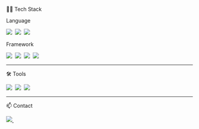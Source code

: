 <!--타이틀 부분-->
<!--
<div align="center">
  <img src="https://github.com/oka1313/oka1313/assets/101691440/92118a53-c5b6-40bc-b130-bf8c398d7b51" />
</div>
-->

<!--내용 부분-->
<p>
  <!--
  <a align="left">
    <img src="https://github-readme-stats.vercel.app/api?username=gclogs&show_icons=true" />
  </a>
  -->
  
  <p align="left">👨‍💻 Tech Stack</p>
  
  <div align="left">
    <p>Language</p>
    <img src="https://img.shields.io/badge/javascript-F7DF1E.svg?style=for-the-badge&logo=javascript&logoColor=20232a" />&nbsp
    <img src="https://img.shields.io/badge/java-F09820.svg?style=for-the-badge&logo=coffeescript&logoColor=ffffff" />&nbsp
    <img src="https://img.shields.io/badge/kotlin-5f3dc4.svg?style=for-the-badge&logo=kotlin&logoColor=ffffff" />&nbsp
    <p>Framework</p>
    <img src="https://img.shields.io/badge/react-20232a.svg?style=for-the-badge&logo=react&logoColor=61DAFB" />&nbsp
    <img src="https://img.shields.io/badge/nodejs-5FA04E.svg?style=for-the-badge&logo=node.js&logoColor=ffffff" />&nbsp
    <img src="https://img.shields.io/badge/styled--components-DB7093?style=for-the-badge&logo=styled-components&logoColor=ffd35b" />&nbsp
    <img src="https://img.shields.io/badge/maria--db-1F305F?style=for-the-badge&logo=mariadb&logoColor=ffffff" />&nbsp
  </div>
</p>

<hr>

<p align="left">🛠 Tools</p>
<div align="left">
  <img src="https://img.shields.io/badge/figma-F24E1E.svg?style=for-the-badge&logo=figma&logoColor=white" />&nbsp
  <img src="https://img.shields.io/badge/Notion-F3F3F3.svg?style=for-the-badge&logo=notion&logoColor=black" />&nbsp
  <img src="https://img.shields.io/badge/adobe%20photoshop-08253c.svg?style=for-the-badge&logo=adobe%20photoshop&logoColor=37abff" />&nbsp
</div>

<hr>

<p align="left">📫 Contact</p>
<div align="left">
  <a href="mailto:woig9874@gmail.com">
    <img
      src="https://img.shields.io/badge/woig9874@naver.com-37b24d?style=for-the-badge&logo=naver&logoColor=white"/>&nbsp
  </a>
</div>
